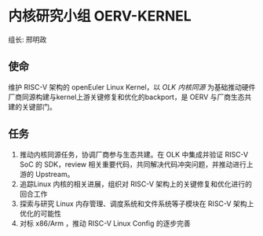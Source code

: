 # 内核研究小组 **OERV-KERNEL**

组长: 邢明政

## 使命

维护 RISC-V 架构的 openEuler Linux Kernel，以 *OLK 内核同源* 为基础推动硬件厂商同源构建与kernel上游关键修复和优化的backport，是 OERV 与厂商生态共建的关键部门。

## 任务

1. 推动内核同源任务，协调厂商参与生态共建。在 OLK 中集成并验证 RISC-V SoC 的 SDK，review 相关重要代码，共同解决代码冲突问题，并推动进行上游的 Upstream。
2. 追踪Linux 内核的相关进展，组织对 RISC-V 架构上的关键修复和优化进行的回合工作
3. 探索与研究 Linux 内存管理、调度系统和文件系统等子模块在 RISC-V 架构上优化的可能性
4. 对标 x86/Arm ，推动 RISC-V Linux Config 的逐步完善

